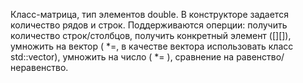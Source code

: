 Класс-матрица, тип элементов double. В конструкторе задается количество рядов и строк. Поддерживаются оперции: 
получить количество строк/столбцов, 
получить конкретный элемент ([][]),
умножить на вектор ( *=, в качестве вектора использовать класс std::vector<double>), 
умножить на число ( *= ), 
сравнение на равенство/неравенство.

